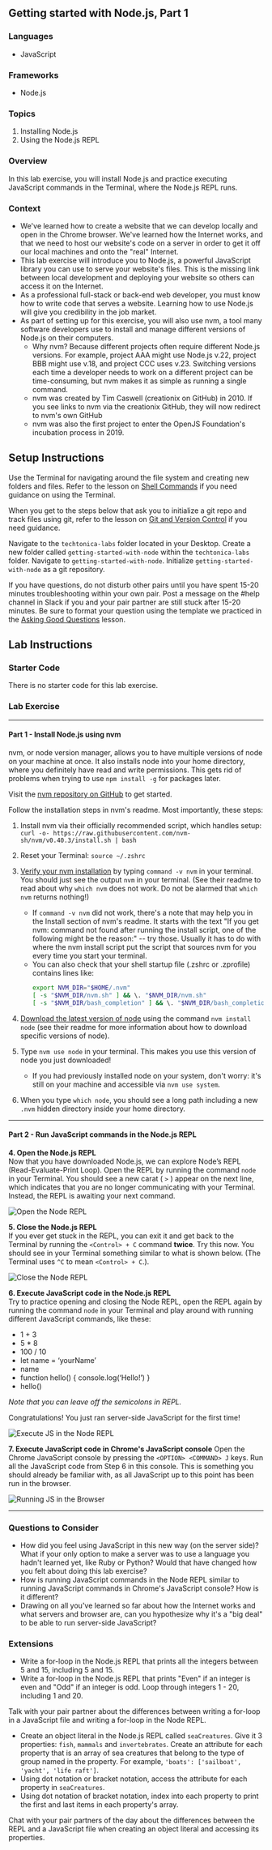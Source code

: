 ## Getting started with Node.js, Part 1

### Languages

- JavaScript

### Frameworks

- Node.js

### Topics

1. Installing Node.js
2. Using the Node.js REPL

### Overview

In this lab exercise, you will install Node.js and practice executing JavaScript commands in the Terminal, where the Node.js REPL runs.

### Context

- We've learned how to create a website that we can develop locally and open in the Chrome browser. We've learned how the Internet works, and that we need to host our website's code on a server in order to get it off our local machines and onto the "real" Internet.
- This lab exercise will introduce you to Node.js, a powerful JavaScript library you can use to serve your website's files. This is the missing link between local development and deploying your website so others can access it on the Internet.
- As a professional full-stack or back-end web developer, you must know how to write code that serves a website. Learning how to use Node.js will give you credibility in the job market.
- As part of setting up for this exercise, you will also use nvm, a tool many software developers use to install and manage different versions of Node.js on their computers.
  - Why nvm? Because different projects often require different Node.js versions. For example, project AAA might use Node.js v.22, project BBB might use v.18, and project CCC uses v.23. Switching versions each time a developer needs to work on a different project can be time-consuming, but nvm makes it as simple as running a single command.
  - nvm was created by Tim Caswell (creationix on GitHub) in 2010. If you see links to nvm via the creationix GitHub, they will now redirect to nvm's own GitHub
  - nvm was also the first project to enter the OpenJS Foundation's incubation process in 2019.

## Setup Instructions

Use the Terminal for navigating around the file system and creating new folders and files. Refer to the lesson on [Shell Commands](https://docs.google.com/presentation/d/1LuOLcpSAtNQlbULx9nWgXJNhgWQlfQ4nzLWQ0DuuPQk/edit?usp=sharing) if you need guidance on using the Terminal.

When you get to the steps below that ask you to initialize a git repo and track files using git, refer to the lesson on [Git and Version Control](https://docs.google.com/presentation/d/1znMOomkIkAkFKIz2e6t5tLpyzObKqOwfd90fsixSiec/edit?usp=sharing) if you need guidance.

Navigate to the `techtonica-labs` folder located in your Desktop.
Create a new folder called `getting-started-with-node` within the `techtonica-labs` folder.
Navigate to `getting-started-with-node`.
Initialize `getting-started-with-node` as a git repository.

If you have questions, do not disturb other pairs until you have spent 15-20 minutes troubleshooting within your own pair. Post a message on the #help channel in Slack if you and your pair partner are still stuck after 15-20 minutes. Be sure to format your question using the template we practiced in the [Asking Good Questions](https://docs.google.com/presentation/d/1O45nkq2bZX4ZDenmmA1lJ3iTvI80RXiPuOX2w__6Ykw/edit?usp=sharing) lesson.

## Lab Instructions

### Starter Code

There is no starter code for this lab exercise.

### Lab Exercise

---

#### Part 1 - Install Node.js using nvm

nvm, or node version manager, allows you to have multiple versions of node on your machine at once. It also installs node into your home directory, where you definitely have read and write permissions. This gets rid of problems when trying to use `npm install -g` for packages later.

Visit the [nvm repository on GitHub](https://github.com/creationix/nvm) to get started.

Follow the installation steps in nvm's readme. Most importantly, these steps:

1. Install nvm via their officially recommended script, which handles setup:
   `curl -o- https://raw.githubusercontent.com/nvm-sh/nvm/v0.40.3/install.sh | bash`

2. Reset your Terminal:
   `source ~/.zshrc`

3. [Verify your nvm installation](https://github.com/creationix/nvm#verify-installation) by typing `command -v nvm` in your terminal. You should just see the output `nvm` in your terminal. (See their readme to read about why `which nvm` does not work. Do not be alarmed that `which nvm` returns nothing!)
   - If `command -v nvm` did not work, there's a note that may help you in the Install section of nvm's readme. It starts with the text "If you get nvm: command not found after running the install script, one of the following might be the reason:" -- try those. Usually it has to do with where the nvm install script put the script that sources nvm for you every time you start your terminal.
   - You can also check that your shell startup file (.zshrc or .zprofile) contains lines like:
     ```sh
     export NVM_DIR="$HOME/.nvm"
     [ -s "$NVM_DIR/nvm.sh" ] && \. "$NVM_DIR/nvm.sh"
     [ -s "$NVM_DIR/bash_completion" ] && \. "$NVM_DIR/bash_completion"
     ```
4. [Download the latest version of node](https://github.com/creationix/nvm#usage) using the command `nvm install node` (see their readme for more information about how to download specific versions of node).
5. Type `nvm use node` in your terminal. This makes you use this version of node you just downloaded!
   - If you had previously installed node on your system, don't worry: it's still on your machine and accessible via `nvm use system`.
6. When you type `which node`, you should see a long path including a new `.nvm` hidden directory inside your home directory.

---

#### Part 2 - Run JavaScript commands in the Node.js REPL

**4. Open the Node.js REPL**  
Now that you have downloaded Node.js, we can explore Node’s REPL (Read-Evaluate-Print Loop). Open the REPL by running the command `node` in your Terminal. You should see a new carat ( `>` ) appear on the next line, which indicates that you are no longer communicating with your Terminal. Instead, the REPL is awaiting your next command.

![Open the Node REPL](/node-js/images/node.jpg?raw=true)

**5. Close the Node.js REPL**  
If you ever get stuck in the REPL, you can exit it and get back to the Terminal by running the `<Control> + C` command **twice**. Try this now. You should see in your Terminal something similar to what is shown below. (The Terminal uses `^C` to mean `<Control> + C`.).

![Close the Node REPL](/node-js/images/control-c.jpg?raw=true)

**6. Execute JavaScript code in the Node.js REPL**  
Try to practice opening and closing the Node REPL, open the REPL again by running the command `node` in your Terminal and play around with running different JavaScript commands, like these:

- 1 + 3
- 5 \* 8
- 100 / 10
- let name = ‘yourName’
- name
- function hello() { console.log(‘Hello!’) }
- hello()

_Note that you can leave off the semicolons in REPL._

Congratulations! You just ran server-side JavaScript for the first time!

![Execute JS in the Node REPL](/node-js/images/node-repl.jpg?raw=true)

**7. Execute JavaScript code in Chrome's JavaScript console**
Open the Chrome JavaScript console by pressing the `<OPTION> <COMMAND> J` keys. Run all the JavaScript code from Step 6 in this console. This is something you should already be familiar with, as all JavaScript up to this point has been run in the browser.

![Running JS in the Browser](/node-js/images/js-in-browser.jpg?raw=true)

---

### Questions to Consider

- How did you feel using JavaScript in this new way (on the server side)? What if your only option to make a server was to use a language you hadn't learned yet, like Ruby or Python? Would that have changed how you felt about doing this lab exercise?
- How is running JavaScript commands in the Node REPL similar to running JavaScript commands in Chrome's JavaScript console? How is it different?
- Drawing on all you've learned so far about how the Internet works and what servers and browser are, can you hypothesize why it's a "big deal" to be able to run server-side JavaScript?

### Extensions

- Write a for-loop in the Node.js REPL that prints all the integers between 5 and 15, including 5 and 15.
- Write a for-loop in the Node.js REPL that prints "Even" if an integer is even and "Odd" if an integer is odd. Loop through integers 1 - 20, including 1 and 20.

Talk with your pair partner about the differences between writing a for-loop in a JavaScript file and writing a for-loop in the Node REPL.

- Create an object literal in the Node.js REPL called `seaCreatures`. Give it 3 properties: `fish`, `mammals` and `invertebrates`. Create an attribute for each property that is an array of sea creatures that belong to the type of group named in the property. For example, `'boats': ['sailboat', 'yacht', 'life raft']`.
- Using dot notation or bracket notation, access the attribute for each property in `seaCreatures`.
- Using dot notation of bracket notation, index into each property to print the first and last items in each property's array.

Chat with your pair partners of the day about the differences between the REPL and a JavaScript file when creating an object literal and accessing its properties.
